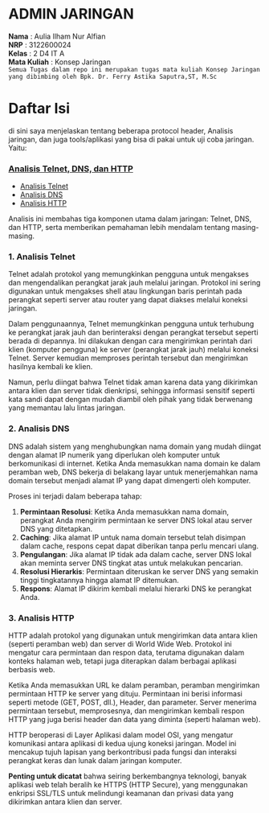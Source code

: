 # ADMIN JARINGAN
**Nama** : Aulia Ilham Nur Alfian </br>
**NRP** : 3122600024 </br>
**Kelas** : 2 D4 IT A </br>
**Mata Kuliah** : Konsep Jaringan </br>
`Semua Tugas dalam repo ini merupakan tugas mata kuliah Konsep Jaringan yang dibimbing oleh Bpk. Dr. Ferry Astika Saputra,ST, M.Sc`
# Daftar Isi
di sini saya menjelaskan tentang beberapa protocol header, Analisis jaringan, dan juga tools/aplikasi yang bisa di pakai untuk uji coba jaringan. Yaitu:
###  [Analisis Telnet, DNS, dan HTTP](#main_analyze)
   - [Analisis Telnet](#telnet_analyze)
   - [Analisis DNS](#dns_analyze)
   - [Analisis HTTP](#http_analyze)


Analisis ini membahas tiga komponen utama dalam jaringan: Telnet, DNS, dan HTTP, serta memberikan pemahaman lebih mendalam tentang masing-masing.

### 1. Analisis Telnet
Telnet adalah protokol yang memungkinkan pengguna untuk mengakses dan mengendalikan perangkat jarak jauh melalui jaringan. Protokol ini sering digunakan untuk mengakses shell atau lingkungan baris perintah pada perangkat seperti server atau router yang dapat diakses melalui koneksi jaringan.

Dalam penggunaannya, Telnet memungkinkan pengguna untuk terhubung ke perangkat jarak jauh dan berinteraksi dengan perangkat tersebut seperti berada di depannya. Ini dilakukan dengan cara mengirimkan perintah dari klien (komputer pengguna) ke server (perangkat jarak jauh) melalui koneksi Telnet. Server kemudian memproses perintah tersebut dan mengirimkan hasilnya kembali ke klien.

Namun, perlu diingat bahwa Telnet tidak aman karena data yang dikirimkan antara klien dan server tidak dienkripsi, sehingga informasi sensitif seperti kata sandi dapat dengan mudah diambil oleh pihak yang tidak berwenang yang memantau lalu lintas jaringan.

### 2. Analisis DNS
DNS adalah sistem yang menghubungkan nama domain yang mudah diingat dengan alamat IP numerik yang diperlukan oleh komputer untuk berkomunikasi di internet. Ketika Anda memasukkan nama domain ke dalam peramban web, DNS bekerja di belakang layar untuk menerjemahkan nama domain tersebut menjadi alamat IP yang dapat dimengerti oleh komputer.

Proses ini terjadi dalam beberapa tahap:
1. **Permintaan Resolusi**: Ketika Anda memasukkan nama domain, perangkat Anda mengirim permintaan ke server DNS lokal atau server DNS yang ditetapkan.
2. **Caching**: Jika alamat IP untuk nama domain tersebut telah disimpan dalam cache, respons cepat dapat diberikan tanpa perlu mencari ulang.
3. **Pengulangan**: Jika alamat IP tidak ada dalam cache, server DNS lokal akan meminta server DNS tingkat atas untuk melakukan pencarian.
4. **Resolusi Hierarkis**: Permintaan diteruskan ke server DNS yang semakin tinggi tingkatannya hingga alamat IP ditemukan.
5. **Respons**: Alamat IP dikirim kembali melalui hierarki DNS ke perangkat Anda.

### 3. Analisis HTTP
HTTP adalah protokol yang digunakan untuk mengirimkan data antara klien (seperti peramban web) dan server di World Wide Web. Protokol ini mengatur cara permintaan dan respon data, terutama digunakan dalam konteks halaman web, tetapi juga diterapkan dalam berbagai aplikasi berbasis web.

Ketika Anda memasukkan URL ke dalam peramban, peramban mengirimkan permintaan HTTP ke server yang dituju. Permintaan ini berisi informasi seperti metode (GET, POST, dll.), Header, dan parameter. Server menerima permintaan tersebut, memprosesnya, dan mengirimkan kembali respon HTTP yang juga berisi header dan data yang diminta (seperti halaman web).

HTTP beroperasi di Layer Aplikasi dalam model OSI, yang mengatur komunikasi antara aplikasi di kedua ujung koneksi jaringan. Model ini mencakup tujuh lapisan yang berkontribusi pada fungsi dan interaksi perangkat keras dan lunak dalam jaringan komputer.

**Penting untuk dicatat** bahwa seiring berkembangnya teknologi, banyak aplikasi web telah beralih ke HTTPS (HTTP Secure), yang menggunakan enkripsi SSL/TLS untuk melindungi keamanan dan privasi data yang dikirimkan antara klien dan server.

